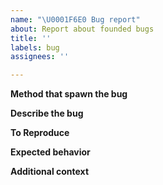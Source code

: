 ```yaml
---
name: "\U0001F6E0️ Bug report"
about: Report about founded bugs
title: ''
labels: bug
assignees: ''

---
```


**Method that spawn the bug**
<!-- Provide name of method that spawns this bug -->

**Describe the bug**
<!-- A clear and concise description of what the bug is -->

**To Reproduce**
<!-- Describe how to reproduce this bug, if it is complicated to describe in previous section -->

**Expected behavior**
<!-- A clear and concise description of what you expected to happen -->

**Additional context**
<!-- Add any other context about the problem here -->
